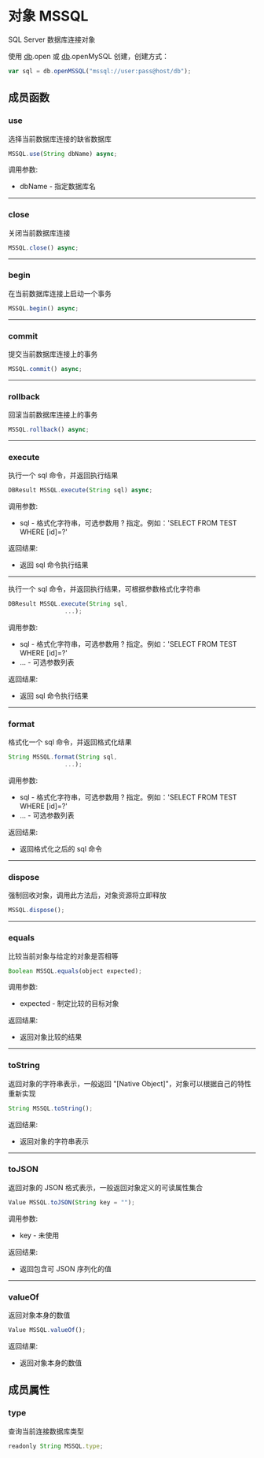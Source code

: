 # 对象 MSSQL
SQL Server 数据库连接对象

使用 [db](../../module/ifs/db.md).open 或 [db](../../module/ifs/db.md).openMySQL 创建，创建方式：
```JavaScript
var sql = db.openMSSQL("mssql://user:pass@host/db");
```
## 成员函数
        
### use
选择当前数据库连接的缺省数据库
```JavaScript
MSSQL.use(String dbName) async;
```

调用参数:
* dbName - 指定数据库名

--------------------------
### close
关闭当前数据库连接
```JavaScript
MSSQL.close() async;
```

--------------------------
### begin
在当前数据库连接上启动一个事务
```JavaScript
MSSQL.begin() async;
```

--------------------------
### commit
提交当前数据库连接上的事务
```JavaScript
MSSQL.commit() async;
```

--------------------------
### rollback
回滚当前数据库连接上的事务
```JavaScript
MSSQL.rollback() async;
```

--------------------------
### execute
执行一个 sql 命令，并返回执行结果
```JavaScript
DBResult MSSQL.execute(String sql) async;
```

调用参数:
* sql - 格式化字符串，可选参数用 ? 指定。例如：'SELECT FROM TEST WHERE [id]=?'

返回结果:
* 返回 sql 命令执行结果

--------------------------
执行一个 sql 命令，并返回执行结果，可根据参数格式化字符串
```JavaScript
DBResult MSSQL.execute(String sql,
                ...);
```

调用参数:
* sql - 格式化字符串，可选参数用 ? 指定。例如：'SELECT FROM TEST WHERE [id]=?'
* ... - 可选参数列表

返回结果:
* 返回 sql 命令执行结果

--------------------------
### format
格式化一个 sql 命令，并返回格式化结果
```JavaScript
String MSSQL.format(String sql,
                ...);
```

调用参数:
* sql - 格式化字符串，可选参数用 ? 指定。例如：'SELECT FROM TEST WHERE [id]=?'
* ... - 可选参数列表

返回结果:
* 返回格式化之后的 sql 命令

--------------------------
### dispose
强制回收对象，调用此方法后，对象资源将立即释放
```JavaScript
MSSQL.dispose();
```

--------------------------
### equals
比较当前对象与给定的对象是否相等
```JavaScript
Boolean MSSQL.equals(object expected);
```

调用参数:
* expected - 制定比较的目标对象

返回结果:
* 返回对象比较的结果

--------------------------
### toString
返回对象的字符串表示，一般返回 "[Native Object]"，对象可以根据自己的特性重新实现
```JavaScript
String MSSQL.toString();
```

返回结果:
* 返回对象的字符串表示

--------------------------
### toJSON
返回对象的 JSON 格式表示，一般返回对象定义的可读属性集合
```JavaScript
Value MSSQL.toJSON(String key = "");
```

调用参数:
* key - 未使用

返回结果:
* 返回包含可 JSON 序列化的值

--------------------------
### valueOf
返回对象本身的数值
```JavaScript
Value MSSQL.valueOf();
```

返回结果:
* 返回对象本身的数值

## 成员属性
        
### type
查询当前连接数据库类型
```JavaScript
readonly String MSSQL.type;
```

